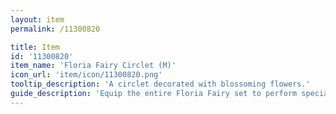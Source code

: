 ```yaml
---
layout: item
permalink: /11300820

title: Item
id: '11300820'
item_name: 'Floria Fairy Circlet (M)'
icon_url: 'item/icon/11300820.png'
tooltip_description: 'A circlet decorated with blossoming flowers.'
guide_description: 'Equip the entire Floria Fairy set to perform special animations.'
---
```

